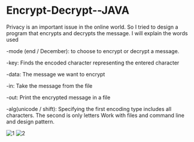# Encrypt-Decrypt--JAVA
Privacy is an important issue in the online world.
So I tried to design a program that encrypts and decrypts the message. I will explain the words used

-mode (end / December): to choose to encrypt or decrypt a message.

-key: Finds the encoded character representing the entered character

-data: The message we want to encrypt

-in: Take the message from the file

-out: Print the encrypted message in a file

-alg(unicode / shift): Specifying the first encoding type includes all characters. The second is only letters
Work with files and command line and design pattern.

![1](https://user-images.githubusercontent.com/40955969/88932692-b73a8780-d27e-11ea-93ff-00d33c8505b2.png)
![2](https://user-images.githubusercontent.com/40955969/88932701-b99ce180-d27e-11ea-8fb7-d20ea684978e.png)
